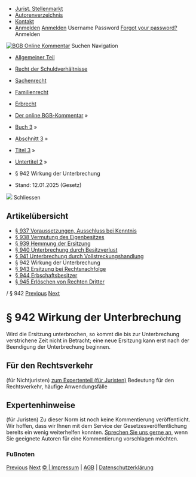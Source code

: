   * [Jurist. Stellenmarkt](https://bgb.kommentar.de/Buch-3/Abschnitt-3/Titel-3/Untertitel-2/</job-board> "Jurist. Stellenmarkt")
  * [Autorenverzeichnis](https://bgb.kommentar.de/Buch-3/Abschnitt-3/Titel-3/Untertitel-2/</Autorenverzeichnis> "Autorenverzeichnis")
  * [Kontakt](https://bgb.kommentar.de/Buch-3/Abschnitt-3/Titel-3/Untertitel-2/</Kontakt>)
  * [Anmelden](https://bgb.kommentar.de/Buch-3/Abschnitt-3/Titel-3/Untertitel-2/<#login> "show login form") [Anmelden](https://bgb.kommentar.de/Buch-3/Abschnitt-3/Titel-3/Untertitel-2/<#> "hide login form") Username Password
[Forgot your password?](https://bgb.kommentar.de/Buch-3/Abschnitt-3/Titel-3/Untertitel-2/</user/forgotpassword>) Anmelden 


[![BGB Online Kommentar](https://bgb.kommentar.de/extension/bgb/design/bgb/images/logo.png)](https://bgb.kommentar.de/Buch-3/Abschnitt-3/Titel-3/Untertitel-2/</> "BGB Online Kommentar")
Suchen
Navigation
  * [Allgemeiner Teil](https://bgb.kommentar.de/Buch-3/Abschnitt-3/Titel-3/Untertitel-2/</Buch-1>)
  * [Recht der Schuldverhältnisse](https://bgb.kommentar.de/Buch-3/Abschnitt-3/Titel-3/Untertitel-2/</Buch-2>)
  * [Sachenrecht](https://bgb.kommentar.de/Buch-3/Abschnitt-3/Titel-3/Untertitel-2/</Buch-3>)
  * [Familienrecht](https://bgb.kommentar.de/Buch-3/Abschnitt-3/Titel-3/Untertitel-2/</Buch-4>)
  * [Erbrecht](https://bgb.kommentar.de/Buch-3/Abschnitt-3/Titel-3/Untertitel-2/</Buch-5>)


  * [Der online BGB-Kommentar](https://bgb.kommentar.de/Buch-3/Abschnitt-3/Titel-3/Untertitel-2/</>) »
  * [Buch 3](https://bgb.kommentar.de/Buch-3/Abschnitt-3/Titel-3/Untertitel-2/</Buch-3>) »
  * [Abschnitt 3](https://bgb.kommentar.de/Buch-3/Abschnitt-3/Titel-3/Untertitel-2/</Buch-3/Abschnitt-3>) »
  * [Titel 3](https://bgb.kommentar.de/Buch-3/Abschnitt-3/Titel-3/Untertitel-2/</Buch-3/Abschnitt-3/Titel-3>) »
  * [Untertitel 2](https://bgb.kommentar.de/Buch-3/Abschnitt-3/Titel-3/Untertitel-2/</Buch-3/Abschnitt-3/Titel-3/Untertitel-2>) »
  * § 942 Wirkung der Unterbrechung 
  * Stand: 12.01.2025 (Gesetz) 


![](https://vg01.met.vgwort.de/na/1c9909529ead4f509072c06d9081a7d5)
Schliessen 
## Artikelübersicht
  * [ § 937 Voraussetzungen, Ausschluss bei Kenntnis ](https://bgb.kommentar.de/Buch-3/Abschnitt-3/Titel-3/Untertitel-2/</Buch-3/Abschnitt-3/Titel-3/Untertitel-2/Voraussetzungen-Ausschluss-bei-Kenntnis>)
  * [ § 938 Vermutung des Eigenbesitzes ](https://bgb.kommentar.de/Buch-3/Abschnitt-3/Titel-3/Untertitel-2/</Buch-3/Abschnitt-3/Titel-3/Untertitel-2/Vermutung-des-Eigenbesitzes>)
  * [ § 939 Hemmung der Ersitzung ](https://bgb.kommentar.de/Buch-3/Abschnitt-3/Titel-3/Untertitel-2/</Buch-3/Abschnitt-3/Titel-3/Untertitel-2/Hemmung-der-Ersitzung>)
  * [ § 940 Unterbrechung durch Besitzverlust ](https://bgb.kommentar.de/Buch-3/Abschnitt-3/Titel-3/Untertitel-2/</Buch-3/Abschnitt-3/Titel-3/Untertitel-2/Unterbrechung-durch-Besitzverlust>)
  * [ § 941 Unterbrechung durch Vollstreckungshandlung ](https://bgb.kommentar.de/Buch-3/Abschnitt-3/Titel-3/Untertitel-2/</Buch-3/Abschnitt-3/Titel-3/Untertitel-2/Unterbrechung-durch-Vollstreckungshandlung>)
  * § 942 Wirkung der Unterbrechung 
  * [ § 943 Ersitzung bei Rechtsnachfolge ](https://bgb.kommentar.de/Buch-3/Abschnitt-3/Titel-3/Untertitel-2/</Buch-3/Abschnitt-3/Titel-3/Untertitel-2/Ersitzung-bei-Rechtsnachfolge>)
  * [ § 944 Erbschaftsbesitzer ](https://bgb.kommentar.de/Buch-3/Abschnitt-3/Titel-3/Untertitel-2/</Buch-3/Abschnitt-3/Titel-3/Untertitel-2/Erbschaftsbesitzer>)
  * [ § 945 Erlöschen von Rechten Dritter ](https://bgb.kommentar.de/Buch-3/Abschnitt-3/Titel-3/Untertitel-2/</Buch-3/Abschnitt-3/Titel-3/Untertitel-2/Erloeschen-von-Rechten-Dritter>)


/ § 942 
[Previous](https://bgb.kommentar.de/Buch-3/Abschnitt-3/Titel-3/Untertitel-2/</Buch-3/Abschnitt-3/Titel-3/Untertitel-2/Unterbrechung-durch-Vollstreckungshandlung> "§ 941 Unterbrechung durch Vollstreckungshandlung") [Next](https://bgb.kommentar.de/Buch-3/Abschnitt-3/Titel-3/Untertitel-2/</Buch-3/Abschnitt-3/Titel-3/Untertitel-2/Ersitzung-bei-Rechtsnachfolge> "§ 943 Ersitzung bei Rechtsnachfolge")
# § 942 Wirkung der Unterbrechung
Wird die Ersitzung unterbrochen, so kommt die bis zur Unterbrechung verstrichene Zeit nicht in Betracht; eine neue Ersitzung kann erst nach der Beendigung der Unterbrechung beginnen.
## Für den Rechtsverkehr 
(für Nichtjuristen)
[zum Expertenteil (für Juristen)](https://bgb.kommentar.de/Buch-3/Abschnitt-3/Titel-3/Untertitel-2/<#expertenhinweise>)
Bedeutung für den Rechtsverkehr, häufige Anwendungsfälle
## Expertenhinweise
(für Juristen)
Zu dieser Norm ist noch keine Kommentierung veröffentlicht. Wir hoffen, dass wir Ihnen mit dem Service der Gesetzesveröffentlichung bereits ein wenig weiterhelfen konnten. [Sprechen Sie uns gerne an](https://bgb.kommentar.de/Buch-3/Abschnitt-3/Titel-3/Untertitel-2/</Kontakt>), wenn Sie geeignete Autoren für eine Kommentierung vorschlagen möchten. 
### Fußnoten
[Previous](https://bgb.kommentar.de/Buch-3/Abschnitt-3/Titel-3/Untertitel-2/</Buch-3/Abschnitt-3/Titel-3/Untertitel-2/Unterbrechung-durch-Vollstreckungshandlung> "§ 941 Unterbrechung durch Vollstreckungshandlung") [Next](https://bgb.kommentar.de/Buch-3/Abschnitt-3/Titel-3/Untertitel-2/</Buch-3/Abschnitt-3/Titel-3/Untertitel-2/Ersitzung-bei-Rechtsnachfolge> "§ 943 Ersitzung bei Rechtsnachfolge")
[© | Impressum](https://bgb.kommentar.de/Buch-3/Abschnitt-3/Titel-3/Untertitel-2/</Kontakt>) | [AGB](https://bgb.kommentar.de/Buch-3/Abschnitt-3/Titel-3/Untertitel-2/</AGB>) | [Datenschutzerklärung](https://bgb.kommentar.de/Buch-3/Abschnitt-3/Titel-3/Untertitel-2/</Datenschutzerklaerung-fuer-Leser>)
